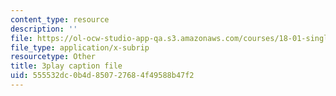 ```yaml
---
content_type: resource
description: ''
file: https://ol-ocw-studio-app-qa.s3.amazonaws.com/courses/18-01-single-variable-calculus-fall-2006/555532dc0b4d850727684f49588b47f2_4Q37iOyBq44.srt
file_type: application/x-subrip
resourcetype: Other
title: 3play caption file
uid: 555532dc-0b4d-8507-2768-4f49588b47f2
---
```


